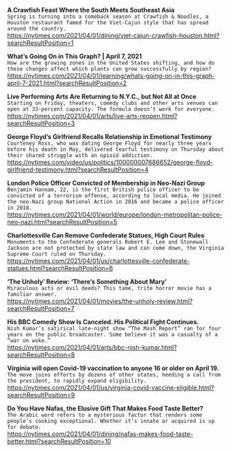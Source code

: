 **A Crawfish Feast Where the South Meets Southeast Asia**\
`Spring is turning into a comeback season at Crawfish & Noodles, a Houston restaurant famed for the Viet-Cajun style that has spread around the country.`\
https://nytimes.com/2021/04/01/dining/viet-cajun-crawfish-houston.html?searchResultPosition=1

**What’s Going On in This Graph? | April 7, 2021**\
`How are the growing zones in the United States shifting, and how do these changes affect which plants can grow successfully by region?`\
https://nytimes.com/2021/04/01/learning/whats-going-on-in-this-graph-april-7-2021.html?searchResultPosition=2

**Live Performing Arts Are Returning to N.Y.C., but Not All at Once**\
`Starting on Friday, theaters, comedy clubs and other arts venues can open at 33-percent capacity. The formula doesn’t work for everyone.`\
https://nytimes.com/2021/04/01/arts/live-arts-reopen.html?searchResultPosition=3

**George Floyd’s Girlfriend Recalls Relationship in Emotional Testimony**\
`Courteney Ross, who was dating George Floyd for nearly three years before his death in May, delivered tearful testimony on Thursday about their shared struggle with an opioid addiction.`\
https://nytimes.com/video/us/politics/100000007686652/george-floyd-girlfriend-testimony.html?searchResultPosition=4

**London Police Officer Convicted of Membership in Neo-Nazi Group**\
`Benjamin Hannam, 22, is the first British police officer to be convicted of a terrorism offense, according to local media. He joined the neo-Nazi group National Action in 2016 and became a police officer in 2018.`\
https://nytimes.com/2021/04/01/world/europe/london-metropolitan-police-neo-nazi.html?searchResultPosition=5

**Charlottesville Can Remove Confederate Statues, High Court Rules**\
`Monuments to the Confederate generals Robert E. Lee and Stonewall Jackson are not protected by state law and can come down, the Virginia Supreme Court ruled on Thursday.`\
https://nytimes.com/2021/04/01/us/charlottesville-confederate-statues.html?searchResultPosition=6

**‘The Unholy’ Review: ‘There’s Something About Mary’**\
`Miraculous acts or evil deeds? This tame, trite horror movie has a familiar answer.`\
https://nytimes.com/2021/04/01/movies/the-unholy-review.html?searchResultPosition=7

**His BBC Comedy Show Is Canceled. His Political Fight Continues.**\
`Nish Kumar’s satirical late-night show “The Mash Report” ran for four years on the public broadcaster. Some believe it was a casualty of a “war on woke.”`\
https://nytimes.com/2021/04/01/arts/bbc-nish-kumar.html?searchResultPosition=8

**Virginia will open Covid-19 vaccination to anyone 16 or older on April 19.**\
`The move joins efforts by dozens of other states, heeding a call from the president, to rapidly expand eligibility.`\
https://nytimes.com/2021/04/01/us/virginia-covid-vaccine-eligible.html?searchResultPosition=9

**Do You Have Nafas, the Elusive Gift That Makes Food Taste Better?**\
`The Arabic word refers to a mysterious factor that renders some people’s cooking exceptional. Whether it’s innate or acquired is up for debate.`\
https://nytimes.com/2021/04/01/dining/nafas-makes-food-taste-better.html?searchResultPosition=10

